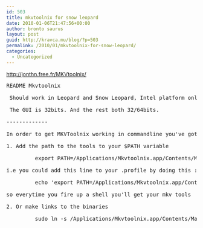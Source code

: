 ```yaml
---
id: 503
title: mkvtoolnix for snow leopard
date: 2010-01-06T21:47:56+00:00
author: bronto saurus
layout: post
guid: http://kravca.mu/blog/?p=503
permalink: /2010/01/mkvtoolnix-for-snow-leopard/
categories:
  - Uncategorized
---
```

<http://jonthn.free.fr/MKVtoolnix/>

<pre lang="text">README Mkvtoolnix

 Should work in Leopard and Snow Leopard, Intel platform only.

 The GUI is 32bits. And the rest both 32/64bits.

-------------

In order to get MKVToolnix working in commandline you've got 2 choices :

1. Add the path to the tools to your $PATH variable

         export PATH=/Applications/Mkvtoolnix.app/Contents/MacOS/:$PATH

i.e you could add this line to your .profile by doing this :

         echo 'export PATH=/Applications/Mkvtoolnix.app/Contents/MacOS/:$PATH' >> ~/.profile

so everytime you fire up a shell you'll get your mkv tools

2. Or make links to the binaries

         sudo ln -s /Applications/Mkvtoolnix.app/Contents/MacOS/mkv* /usr/local/bin/</pre>
